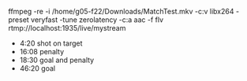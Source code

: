 ffmpeg -re -i /home/g05-f22/Downloads/MatchTest.mkv -c:v libx264 -preset veryfast -tune zerolatency -c:a aac -f flv rtmp://localhost:1935/live/mystream

* 4:20 shot on target
* 16:08 penalty 
* 18:30 goal and penalty 
* 46:20 goal